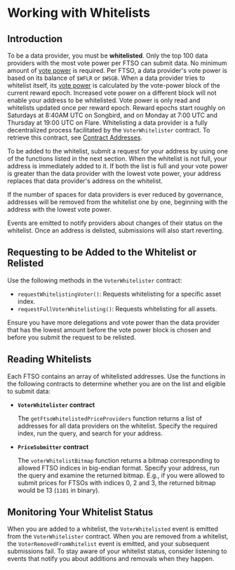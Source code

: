 # Working with Whitelists

## Introduction

To be a data provider, you must be **whitelisted**.
Only the top 100 data providers with the most vote power per FTSO can submit data.
No minimum amount of [vote power](../../tech/ftso.md#vote-power) is required.
Per FTSO, a data provider's vote power is based on its balance of `$WFLR` or `$WSGB`.
When a data provider tries to whitelist itself, its [vote power](../../tech/ftso.md#vote-power) is calculated by the vote-power block of the current reward epoch.
Increased vote power on a different block will not enable your address to be whitelisted.
Vote power is only read and whitelists updated once per reward epoch.
Reward epochs start roughly on Saturdays at 8:40AM UTC on Songbird, and on Monday at 7:00 UTC and Thursday at 19:00 UTC on Flare.
Whitelisting a data provider is a fully decentralized process facilitated by the `VoterWhitelister` contract.
To retrieve this contract, see [Contract Addresses](../../dev/getting-started/contract-addresses.md).

To be added to the whitelist, submit a request for your address by using one of the functions listed in the next section.
When the whitelist is not full, your address is immediately added to it.
If both the list is full and your vote power is greater than the data provider with the lowest vote power, your address replaces that data provider's address on the whitelist.

If the number of spaces for data providers is ever reduced by governance, addresses will be removed from the whitelist one by one, beginning with the address with the lowest vote power.

Events are emitted to notify providers about changes of their status on the whitelist.
Once an address is delisted, submissions will also start reverting.

## Requesting to be Added to the Whitelist or Relisted

Use the following methods in the `VoterWhitelister` contract:

* `requestWhitelistingVoter()`: Requests whitelisting for a specific asset index.
* `requestFullVoterWhitelisting()`: Requests whitelisting for all assets.

Ensure you have more delegations and vote power than the data provider that has the lowest amount before the vote power block is chosen and before you submit the request to be relisted.

## Reading Whitelists

Each FTSO contains an array of whitelisted addresses.
Use the functions in the following contracts to determine whether you are on the list and eligible to submit data:

* **`VoterWhitelister` contract**

    The `getFtsoWhitelistedPriceProviders` function returns a list of addresses for all data providers on the whitelist.
    Specify the required index, run the query, and search for your address.

* **`PriceSubmitter` contract**

    The `voterWhitelistBitmap` function returns a bitmap corresponding to allowed FTSO indices in big-endian format.
    Specify your address, run the query and examine the returned bitmap.
    E.g., if you were allowed to submit prices for FTSOs with indices 0, 2 and 3, the returned bitmap would be 13 (`1101` in binary).

## Monitoring Your Whitelist Status

When you are added to a whitelist, the `VoterWhitelisted` event is emitted from the `VoterWhitelister` contract.
When you are removed from a whitelist, the `VoterRemovedFromWhitelist` event is emitted, and your subsequent submissions fail.
To stay aware of your whitelist status, consider listening to events that notify you about additions and removals when they happen.
